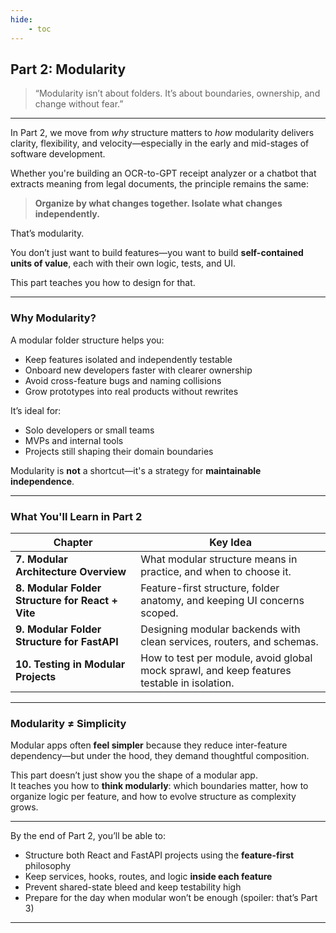 ```yaml
---
hide:
    - toc
---
```


## Part 2: Modularity

> “Modularity isn’t about folders. It’s about boundaries, ownership, and change without fear.”

---

In Part 2, we move from *why* structure matters to *how* modularity delivers clarity, flexibility, and velocity—especially in the early and mid-stages of software development.

Whether you're building an OCR-to-GPT receipt analyzer or a chatbot that extracts meaning from legal documents, the principle remains the same:

> **Organize by what changes together. Isolate what changes independently.**

That’s modularity.

You don’t just want to build features—you want to build **self-contained units of value**, each with their own logic, tests, and UI.

This part teaches you how to design for that.

---

### Why Modularity?

A modular folder structure helps you:

* Keep features isolated and independently testable
* Onboard new developers faster with clearer ownership
* Avoid cross-feature bugs and naming collisions
* Grow prototypes into real products without rewrites

It’s ideal for:

* Solo developers or small teams
* MVPs and internal tools
* Projects still shaping their domain boundaries

Modularity is **not** a shortcut—it's a strategy for **maintainable independence**.

---

### What You'll Learn in Part 2

| Chapter                                          | Key Idea                                                                                   |
| ------------------------------------------------ | ------------------------------------------------------------------------------------------ |
| **7. Modular Architecture Overview**             | What modular structure means in practice, and when to choose it.                           |
| **8. Modular Folder Structure for React + Vite** | Feature-first structure, folder anatomy, and keeping UI concerns scoped.                   |
| **9. Modular Folder Structure for FastAPI**      | Designing modular backends with clean services, routers, and schemas.                      |
| **10. Testing in Modular Projects**              | How to test per module, avoid global mock sprawl, and keep features testable in isolation. |

---

### Modularity ≠ Simplicity

Modular apps often **feel simpler** because they reduce inter-feature dependency—but under the hood, they demand thoughtful composition.

This part doesn’t just show you the shape of a modular app.  
It teaches you how to **think modularly**: which boundaries matter, how to organize logic per feature, and how to evolve structure as complexity grows.

---

By the end of Part 2, you’ll be able to:

* Structure both React and FastAPI projects using the **feature-first** philosophy
* Keep services, hooks, routes, and logic **inside each feature**
* Prevent shared-state bleed and keep testability high
* Prepare for the day when modular won’t be enough (spoiler: that’s Part 3)

---
